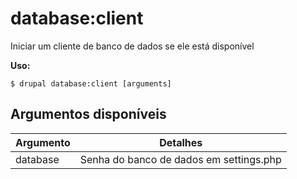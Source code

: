 # database:client
Iniciar um cliente de banco de dados se ele está disponível

**Uso:**
```
$ drupal database:client [arguments] 
```

## Argumentos disponíveis
Argumento | Detalhes
---------|-------------
database | Senha do banco de dados em settings.php
